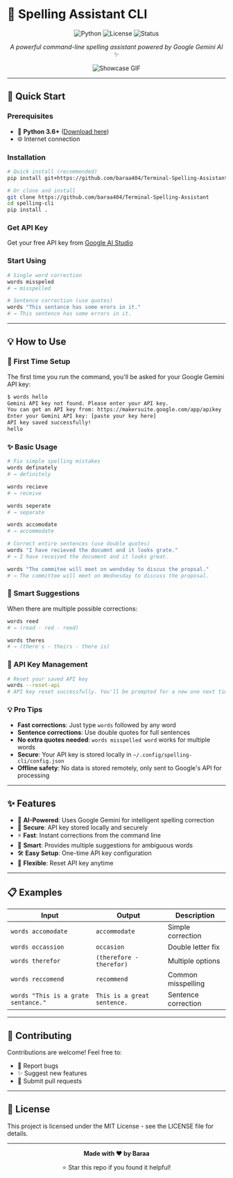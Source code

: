 # 📝 Spelling Assistant CLI

<div align="center">

![Python](https://img.shields.io/badge/python-3.6+-blue.svg)
![License](https://img.shields.io/badge/license-MIT-green.svg)
![Status](https://img.shields.io/badge/status-active-success.svg)

*A powerful command-line spelling assistant powered by Google Gemini AI* ✨

![Showcase GIF](https://github.com/baraa404/Terminal-Spelling-Assistant-/blob/main/showcases.gif)

</div>

---

## 🚀 Quick Start

### Prerequisites
- 🐍 **Python 3.6+** ([Download here](https://python.org/downloads/))
- 🌐 Internet connection

### Installation
```bash
# Quick install (recommended)
pip install git+https://github.com/baraa404/Terminal-Spelling-Assistant

# Or clone and install
git clone https://github.com/baraa404/Terminal-Spelling-Assistant
cd spelling-cli
pip install .
```

### Get API Key
Get your free API key from [Google AI Studio](https://makersuite.google.com/app/apikey)

### Start Using
```bash
# Single word correction
words misspeled
# → misspelled

# Sentence correction (use quotes)
words "This sentance has some erors in it."
# → This sentence has some errors in it.
```

---

## 💡 How to Use

### 🔧 First Time Setup
The first time you run the command, you'll be asked for your Google Gemini API key:

```bash
$ words hello
Gemini API key not found. Please enter your API key.
You can get an API key from: https://makersuite.google.com/app/apikey
Enter your Gemini API key: [paste your key here]
API key saved successfully!
hello
```

### ✨ Basic Usage
```bash
# Fix simple spelling mistakes
words definately
# → definitely

words recieve  
# → receive

words seperate
# → separate

words accomodate
# → accommodate

# Correct entire sentences (use double quotes)
words "I have recieved the documnt and it looks grate."
# → I have received the document and it looks great.

words "The commitee will meet on wendsday to discus the propsal."
# → The committee will meet on Wednesday to discuss the proposal.
```

### 🎯 Smart Suggestions
When there are multiple possible corrections:
```bash
words reed
# → (read - red - reed)

words theres
# → (there's - theirs - there is)
```

### 🔄 API Key Management
```bash
# Reset your saved API key
words --reset-api
# API key reset successfully. You'll be prompted for a new one next time.
```

### 💡 Pro Tips
- **Fast corrections**: Just type `words` followed by any word
- **Sentence corrections**: Use double quotes for full sentences
- **No extra quotes needed**: `words misspelled word` works for multiple words
- **Secure**: Your API key is stored locally in `~/.config/spelling-cli/config.json`
- **Offline safety**: No data is stored remotely, only sent to Google's API for processing

---

## ✨ Features

- 🤖 **AI-Powered**: Uses Google Gemini for intelligent spelling correction
- 🔐 **Secure**: API key stored locally and securely
- ⚡ **Fast**: Instant corrections from the command line
- 🎯 **Smart**: Provides multiple suggestions for ambiguous words
- 🛠️ **Easy Setup**: One-time API key configuration
- 🔄 **Flexible**: Reset API key anytime

---

## 📋 Examples

| Input | Output | Description |
|-------|--------|-------------|
| `words accomodate` | `accommodate` | Simple correction |
| `words occassion` | `occasion` | Double letter fix |
| `words therefor` | `(therefore - therefor)` | Multiple options |
| `words reccomend` | `recommend` | Common misspelling |
| `words "This is a grate sentance."` | `This is a great sentence.` | Sentence correction |

---

## 🤝 Contributing

Contributions are welcome! Feel free to:
- 🐛 Report bugs
- ✨ Suggest new features
- 🔧 Submit pull requests

---

## 📄 License

This project is licensed under the MIT License - see the LICENSE file for details.

---

<div align="center">

**Made with ❤️ by Baraa**

⭐ Star this repo if you found it helpful!

</div>
